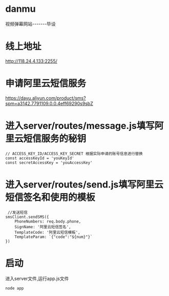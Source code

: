 # danmu
视频弹幕网站-------毕设

# 线上地址
http://118.24.4.133:2255/

# 申请阿里云短信服务
https://dayu.aliyun.com/product/sms?spm=a3142.7791109.0.0.4eff69290s9sbZ

# 进入server/routes/message.js填写阿里云短信服务的秘钥
```
// ACCESS_KEY_ID/ACCESS_KEY_SECRET 根据实际申请的账号信息进行替换
const accessKeyId = 'youKeyId'
const secretAccessKey = 'youAccessKey'
```

# 进入server/routes/send.js填写阿里云短信签名和使用的模板
```
 //发送短信
smsClient.sendSMS({
    PhoneNumbers: req.body.phone,
    SignName: '阿里云短信签名',
    TemplateCode: '阿里云短信模板',
    TemplateParam: `{"code":"${num}"}`
})
```

# 启动
进入server文件,运行app.js文件
```
node app
```



